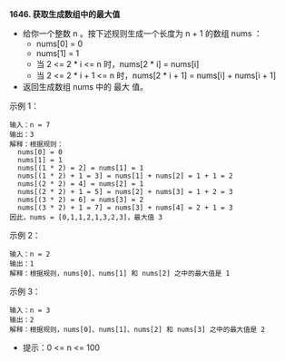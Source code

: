 **1646. 获取生成数组中的最大值**
- 给你一个整数 n 。按下述规则生成一个长度为 n + 1 的数组 nums ：
    - nums[0] = 0
    - nums[1] = 1
    - 当 2 <= 2 * i <= n 时，nums[2 * i] = nums[i]
    - 当 2 <= 2 * i + 1 <= n 时，nums[2 * i + 1] = nums[i] + nums[i + 1]
- 返回生成数组 nums 中的 最大 值。


示例 1：
```
输入：n = 7
输出：3
解释：根据规则：
  nums[0] = 0
  nums[1] = 1
  nums[(1 * 2) = 2] = nums[1] = 1
  nums[(1 * 2) + 1 = 3] = nums[1] + nums[2] = 1 + 1 = 2
  nums[(2 * 2) = 4] = nums[2] = 1
  nums[(2 * 2) + 1 = 5] = nums[2] + nums[3] = 1 + 2 = 3
  nums[(3 * 2) = 6] = nums[3] = 2
  nums[(3 * 2) + 1 = 7] = nums[3] + nums[4] = 2 + 1 = 3
因此，nums = [0,1,1,2,1,3,2,3]，最大值 3
```
示例 2：
```
输入：n = 2
输出：1
解释：根据规则，nums[0]、nums[1] 和 nums[2] 之中的最大值是 1
```
示例 3：
```
输入：n = 3
输出：2
解释：根据规则，nums[0]、nums[1]、nums[2] 和 nums[3] 之中的最大值是 2
```

- 提示：0 <= n <= 100